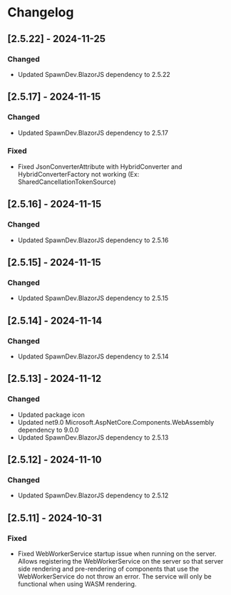 # Changelog


## [2.5.22] - 2024-11-25

### Changed
- Updated SpawnDev.BlazorJS dependency to 2.5.22


## [2.5.17] - 2024-11-15

### Changed
- Updated SpawnDev.BlazorJS dependency to 2.5.17

### Fixed
- Fixed JsonConverterAttribute with HybridConverter and HybridConverterFactory not working (Ex: SharedCancellationTokenSource)


## [2.5.16] - 2024-11-15

### Changed
- Updated SpawnDev.BlazorJS dependency to 2.5.16


## [2.5.15] - 2024-11-15

### Changed
- Updated SpawnDev.BlazorJS dependency to 2.5.15


## [2.5.14] - 2024-11-14

### Changed
- Updated SpawnDev.BlazorJS dependency to 2.5.14


## [2.5.13] - 2024-11-12

### Changed
- Updated package icon
- Updated net9.0 Microsoft.AspNetCore.Components.WebAssembly dependency to 9.0.0
- Updated SpawnDev.BlazorJS dependency to 2.5.13


## [2.5.12] - 2024-11-10

### Changed
- Updated SpawnDev.BlazorJS dependency to 2.5.12


## [2.5.11] - 2024-10-31

### Fixed
- Fixed WebWorkerService startup issue when running on the server. Allows registering the WebWorkerService on the server so that server side rendering and pre-rendering of components that use the WebWorkerService do not throw an error. The service will only be functional when using WASM rendering.

